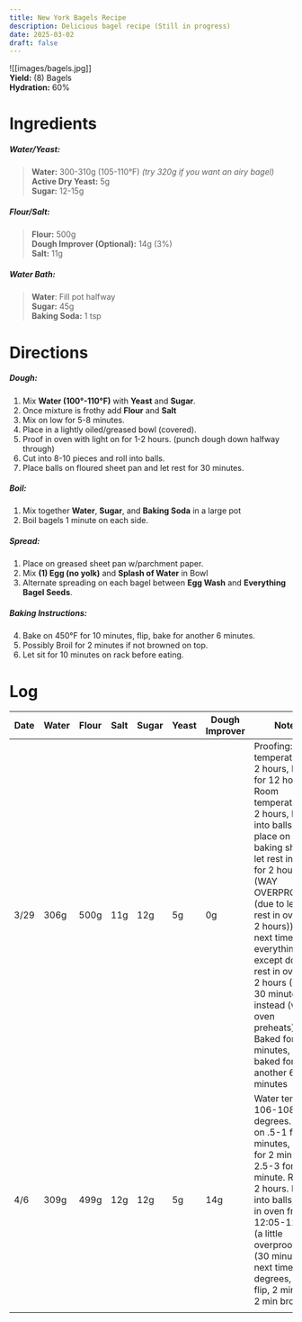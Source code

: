 ```yaml
---
title: New York Bagels Recipe
description: Delicious bagel recipe (Still in progress)
date: 2025-03-02
draft: false
---
```


![[images/bagels.jpg]]  
**Yield:** (8) Bagels  
**Hydration:** 60%  
# Ingredients
##### Water/Yeast:
> **Water:** 300-310g (105-110°F) *(try 320g if you want an airy bagel)*  
> **Active Dry Yeast:** 5g  
> **Sugar:** 12-15g  
##### Flour/Salt:
> **Flour:** 500g  
> **Dough Improver (Optional):** 14g (3%)  
> **Salt:** 11g  
##### Water Bath:
> **Water**: Fill pot halfway    
> **Sugar:** 45g  
> **Baking Soda:** 1 tsp  
# Directions
##### Dough:
1. Mix **Water (100°-110°F)** with **Yeast** and **Sugar**.
2. Once mixture is frothy add **Flour** and **Salt**
3. Mix on low for 5-8 minutes.
4. Place in a lightly oiled/greased bowl (covered).
5. Proof in oven with light on for 1-2 hours. (punch dough down halfway through)
6. Cut into 8-10 pieces and roll into balls.
7. Place balls on floured sheet pan and let rest for 30 minutes.
##### Boil:
1. Mix together **Water**, **Sugar**, and **Baking Soda** in a large pot
2. Boil bagels 1 minute on each side.
##### Spread:
1. Place on greased sheet pan w/parchment paper.
2. Mix **(1) Egg (no yolk)** and **Splash of Water** in Bowl
3. Alternate spreading on each bagel between **Egg Wash** and **Everything Bagel Seeds**.
 
 ##### Baking Instructions:
4. Bake on 450°F for 10 minutes, flip, bake for another 6 minutes.
5. Possibly Broil for 2 minutes if not browned on top.
6. Let sit for 10 minutes on rack before eating.
# Log

| Date | Water | Flour | Salt | Sugar | Yeast | Dough Improver | Notes                                                                                                                                                                                                                                                                                                                                                                                                       |     |
| ---- | ----- | ----- | ---- | ----- | ----- | -------------- | ----------------------------------------------------------------------------------------------------------------------------------------------------------------------------------------------------------------------------------------------------------------------------------------------------------------------------------------------------------------------------------------------------------- | --- |
| 3/29 | 306g  | 500g  | 11g  | 12g   | 5g    | 0g             | Proofing: Room temperature for 2 hours, Fridge for 12 hours, Room temperature for 2 hours, Roll into balls and place on baking sheet, let rest in oven for 2 hours (WAY OVERPROOFED (due to letting rest in oven for 2 hours)). For next time do everything except don't let rest in oven for 2 hours (15-30 minutes instead (while oven preheats)). Baked for 8 minutes, flip, baked for another 6 minutes |     |
| 4/6  | 309g  | 499g  | 12g  | 12g   | 5g    | 14g            | Water temp 106-108 degrees. Mix on .5-1 for 3 minutes, 1.5-2 for 2 minutes, 2.5-3 for 1 minute. Rest for 2 hours. Roll into balls, rest in oven from 12:05-12:55 (a little overproofed) (30 minutes next time). 450 degrees, 8 min, flip, 2 min, flip, 2 min broil (lo)                                                                                                                                     |     |
|      |       |       |      |       |       |                |                                                                                                                                                                                                                                                                                                                                                                                                             |     |


